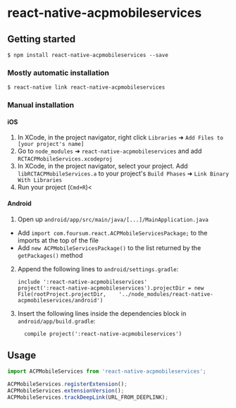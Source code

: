 # react-native-acpmobileservices

## Getting started

`$ npm install react-native-acpmobileservices --save`

### Mostly automatic installation

`$ react-native link react-native-acpmobileservices`

### Manual installation


#### iOS

1. In XCode, in the project navigator, right click `Libraries` ➜ `Add Files to [your project's name]`
2. Go to `node_modules` ➜ `react-native-acpmobileservices` and add `RCTACPMobileServices.xcodeproj`
3. In XCode, in the project navigator, select your project. Add `libRCTACPMobileServices.a` to your project's `Build Phases` ➜ `Link Binary With Libraries`
4. Run your project (`Cmd+R`)<

#### Android

1. Open up `android/app/src/main/java/[...]/MainApplication.java`
  - Add `import com.foursum.react.ACPMobileServicesPackage;` to the imports at the top of the file
  - Add `new ACPMobileServicesPackage()` to the list returned by the `getPackages()` method
2. Append the following lines to `android/settings.gradle`:
  	```
  	include ':react-native-acpmobileservices'
  	project(':react-native-acpmobileservices').projectDir = new File(rootProject.projectDir, 	'../node_modules/react-native-acpmobileservices/android')
  	```
3. Insert the following lines inside the dependencies block in `android/app/build.gradle`:
  	```
      compile project(':react-native-acpmobileservices')
  	```


## Usage
```javascript
import ACPMobileServices from 'react-native-acpmobileservices';

ACPMobileServices.registerExtension();
ACPMobileServices.extensionVersion();
ACPMobileServices.trackDeepLink(URL_FROM_DEEPLINK);
```
